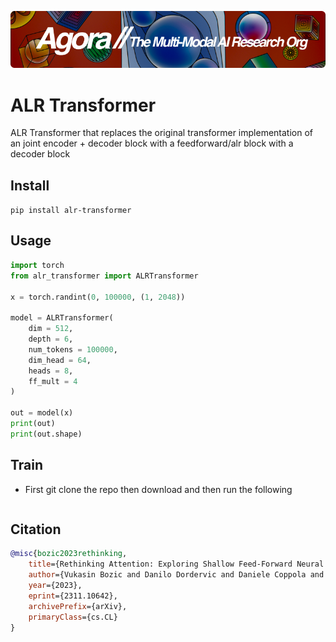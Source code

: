 [![Multi-Modality](agorabanner.png)](https://discord.gg/qUtxnK2NMf)

# ALR Transformer
ALR Transformer that replaces the original transformer implementation of an joint encoder + decoder block with a feedforward/alr block with a decoder block


## Install
`pip install alr-transformer`


## Usage
```python
import torch
from alr_transformer import ALRTransformer

x = torch.randint(0, 100000, (1, 2048))

model = ALRTransformer(
    dim = 512,
    depth = 6,
    num_tokens = 100000,
    dim_head = 64,
    heads = 8,
    ff_mult = 4
)

out = model(x)
print(out)
print(out.shape)

```

## Train
- First git clone the repo then download and then run the following
```

```



## Citation
```bibtex
@misc{bozic2023rethinking,
    title={Rethinking Attention: Exploring Shallow Feed-Forward Neural Networks as an Alternative to Attention Layers in Transformers}, 
    author={Vukasin Bozic and Danilo Dordervic and Daniele Coppola and Joseph Thommes},
    year={2023},
    eprint={2311.10642},
    archivePrefix={arXiv},
    primaryClass={cs.CL}
}

```